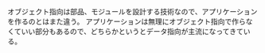 オブジェクト指向は部品、モジュールを設計する技術なので、アプリケーションを作るのとはまた違う。
アプリケーションは無理にオブジェクト指向で作らなくていい部分もあるので、どちらかというとデータ指向が主流になってきている。

